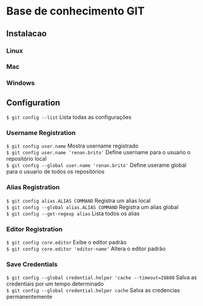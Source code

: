 # Base de conhecimento GIT

## Instalacao

### Linux
### Mac
### Windows

## Configuration

`$ git config --list`  Lista todas as configurações  

### Username Registration
`$ git config user.name` Mostra username registrado  
`$ git config user.name 'renan.brito'` Define username para o usuario o repositório local  
`$ git config --global user.name 'renan.brito'` Define userame global para o usuario de todos os repositórios  

### Alias Registration
`$ git config alias.ALIAS COMMAND` Registra um alias local  
`$ git config --global alias.ALIAS COMMAND` Registra um alias global  
`$ git config --get-regexp alias` Lista todos os alias  

### Editor Registration
`$ git config core.editor` Exibe o editor padrão  
`$ git config core.editor 'editor-name'` Altera o editor padrão  

### Save Credentials
`$ git config --global credential.helper 'cache --timeout=28800` Salva as credentiais por um tempo determinado  
`$ git config --global credential.helper cache` Salva as credencias permanentemente  